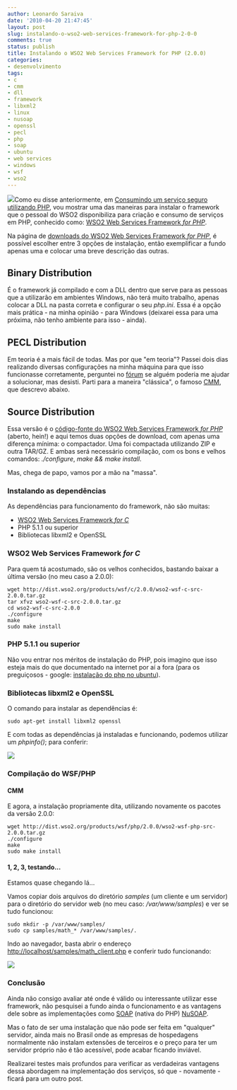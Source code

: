 ```yaml
---
author: Leonardo Saraiva
date: '2010-04-20 21:47:45'
layout: post
slug: instalando-o-wso2-web-services-framework-for-php-2-0-0
comments: true
status: publish
title: Instalando o WSO2 Web Services Framework for PHP (2.0.0)
categories:
- desenvolvimento
tags:
- c
- cmm
- dll
- framework
- libxml2
- linux
- nusoap
- openssl
- pecl
- php
- soap
- ubuntu
- web services
- windows
- wsf
- wso2
---
```


![](http://assets.mcorp.com.br/wp-content/uploads/2010/04/wsf-php.gif)Como eu disse anteriormente, em [Consumindo um serviço seguro utilizando PHP](http://www.mcorp.com.br/2010/03/consumindo-um-servico-seguro-utilizando-php/), vou mostrar uma das maneiras para instalar o framework que o pessoal do
WSO2 disponibiliza para criação e consumo de serviços em PHP, conhecido como:
[WSO2 Web Services Framework _for PHP_](http://wso2.org/downloads/wsf/php).

Na página de [downloads do WSO2 Web Services Framework _for PHP_](http://wso2.org/downloads/wsf/php), é possível escolher entre 3 opções
de instalação, então exemplificar a fundo apenas uma e colocar uma breve
descrição das outras.

## Binary Distribution

É o framework já compilado e com a DLL dentro que serve para as pessoas que a
utilizarão em ambientes Windows, não terá muito trabalho, apenas colocar a DLL
na pasta correta e configurar o seu _php.ini_. Essa é a opção mais prática -
na minha opinião - para Windows (deixarei essa para uma próxima, não tenho
ambiente para isso - ainda).

## PECL Distribution

Em teoria é a mais fácil de todas. Mas por que "em teoria"? Passei dois dias
realizando diversas configurações na minha máquina para que isso funcionasse
corretamente, perguntei no [fórum](http://wso2.org/forum/thread/9553) se
alguém poderia me ajudar a solucionar, mas desisti. Parti para a maneira
"clássica", o famoso [CMM](/glossario/#CMM), que descrevo abaixo.

## Source Distribution

Essa versão é o [código-fonte do WSO2 Web Services Framework _for
PHP_](https://wso2.org/repos/wso2/trunk/wsf/php/) (aberto, hein!) e aqui temos
duas opções de download, com apenas uma diferença mínima: o compactador. Uma
foi compactada utilizando ZIP e outra TAR/GZ. E ambas será necessário
compilação, com os bons e velhos comandos: _./configure_, _make && make
install_.

Mas, chega de papo, vamos por a mão na "massa".

### Instalando as dependências

As dependências para funcionamento do framework, não são muitas:

  * [WSO2 Web Services Framework _for C_](http://wso2.org/downloads/wsf/c)
  * PHP 5.1.1 ou superior
  * Bibliotecas libxml2 e OpenSSL

### WSO2 Web Services Framework _for C_

Para quem tá acostumado, são os velhos conhecidos, bastando baixar a última
versão (no meu caso a 2.0.0):

    wget http://dist.wso2.org/products/wsf/c/2.0.0/wso2-wsf-c-src-2.0.0.tar.gz
    tar xfvz wso2-wsf-c-src-2.0.0.tar.gz
    cd wso2-wsf-c-src-2.0.0
    ./configure
    make
    sudo make install

### PHP 5.1.1 ou superior

Não vou entrar nos méritos de instalação do PHP, pois imagino que isso esteja
mais do que documentado na internet por aí a fora (para os preguiçosos -
google: [instalação do php no ubuntu](http://www.google.com.br/#hl=pt-BR&source=hp&q=instala%C3%A7%C3%A3o+do+php+no+ubuntu&btnG=Pesquisa+Google&meta=&aq=f&aqi=&aql=&oq=instala%C3%A7%C3%A3o+do+php+no+ubuntu&gs_rfai=&fp=fbe0f18c81cbb156)).

### Bibliotecas libxml2 e OpenSSL

O comando para instalar as dependências é:

    sudo apt-get install libxml2 openssl

E com todas as dependências já instaladas e funcionando, podemos utilizar um
_phpinfo()_; para conferir:

[![](http://assets.mcorp.com.br/wp-content/uploads/2010/04/config-php-libxml2-openssl-300x187.png)](http://assets.mcorp.com.br/wp-content/uploads/2010/04/config-php-libxml2-openssl.png)


### Compilação do WSF/PHP

#### CMM

E agora, a instalação propriamente dita, utilizando novamente os pacotes da
versão 2.0.0:

    wget http://dist.wso2.org/products/wsf/php/2.0.0/wso2-wsf-php-src-2.0.0.tar.gz
    ./configure
    make
    sudo make install

#### 1, 2, 3, testando...

Estamos quase chegando lá...

Vamos copiar dois arquivos do diretório _samples_ (um cliente e um servidor)
para o diretório do servidor web (no meu caso: _/var/www/samples_) e ver se
tudo funcionou:

    sudo mkdir -p /var/www/samples/
    sudo cp samples/math_* /var/www/samples/.

Indo ao navegador, basta abrir o endereço [http://localhost/samples/math_client.php](http://localhost/samples/math_client.php) e conferir tudo funcionando:

[![](http://assets.mcorp.com.br/wp-content/uploads/2010/04/wsf-php-sample-math-300x176.png)](http://assets.mcorp.com.br/wp-content/uploads/2010/04/wsf-php-sample-math.png)


### Conclusão

Ainda não consigo avaliar até onde é válido ou interessante utilizar esse
framework, não pesquisei a fundo ainda o funcionamento e as vantagens dele
sobre as implementações como [SOAP](http://www.php.net/soap) (nativa do PHP)
[NuSOAP](http://nusoap.sourceforge.net/).

Mas o fato de ser uma instalação que não pode ser feita em "qualquer"
servidor, ainda mais no Brasil onde as empresas de hospedagens normalmente não
instalam extensões de terceiros e o preço para ter um servidor próprio não é
tão acessível, pode acabar ficando inviável.

Realizarei testes mais profundos para verificar as verdadeiras vantagens dessa
abordagem na implementação dos serviços, só que - novamente - ficará para um
outro post.

